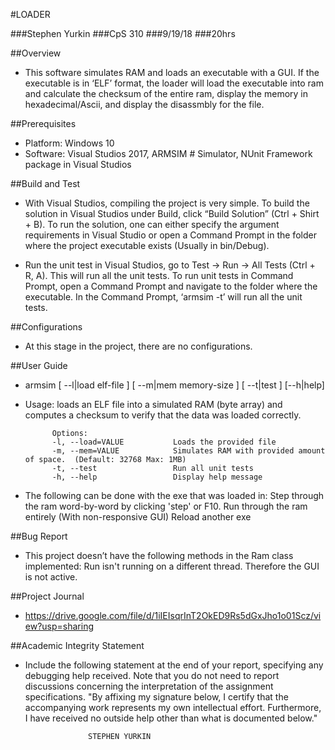 #LOADER












###Stephen Yurkin
###CpS 310
###9/19/18
###20hrs

##Overview

* This software simulates RAM and loads an executable with a GUI. If the executable is in ‘ELF’ format, the loader will load the executable into ram and calculate the checksum of the entire ram, display the memory in hexadecimal/Ascii, and display the disassmbly for the file. 

##Prerequisites

* Platform: Windows 10
* Software: Visual Studios 2017, ARMSIM # Simulator, NUnit Framework package in Visual Studios

##Build and Test

* With Visual Studios, compiling the project is very simple. To build the solution in Visual Studios under Build, click “Build Solution” (Ctrl + Shirt + B). To run the solution, one can either specify the argument requirements in Visual Studio or open a Command Prompt in the folder where the project executable exists (Usually in bin/Debug). 

* Run the unit test in Visual Studios, go to Test -> Run -> All Tests (Ctrl + R, A). This will run all the unit tests. To run unit tests in Command Prompt, open a Command Prompt and navigate to the folder where the executable. In the Command Prompt, ‘armsim -t’ will run all the unit tests.

##Configurations

* At this stage in the project, there are no configurations.

##User Guide

* armsim [ --l|load elf-file ] [ --m|mem memory-size ] [ --t|test ] [--h|help]

* Usage: loads an ELF file into a simulated RAM (byte array) and
            computes a checksum to verify that the data was loaded correctly.

            Options:
            -l, --load=VALUE           Loads the provided file
            -m, --mem=VALUE            Simulates RAM with provided amount of space.  (Default: 32768 Max: 1MB)
            -t, --test                 Run all unit tests
            -h, --help                 Display help message

* The following can be done with the exe that was loaded in:
    Step through the ram word-by-word by clicking 'step' or F10. 
    Run through the ram entirely (With non-responsive GUI)
    Reload another exe

##Bug Report

* This project doesn’t have the following methods in the Ram class implemented: Run isn't running on a different thread. Therefore the GUI is not active. 

##Project Journal

* https://drive.google.com/file/d/1iIEIsqrInT2OkED9Rs5dGxJho1o01Scz/view?usp=sharing

##Academic Integrity Statement

* Include the following statement at the end of your report, specifying any debugging help received. Note that you do not need to report discussions concerning the interpretation of the assignment specifications.
    "By affixing my signature below, I certify that the accompanying work represents my own intellectual effort. Furthermore, I have received no outside help other than what is documented below."
     			
                    STEPHEN YURKIN
